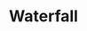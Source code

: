 ---
title: Waterfall
artist: Rahim AlHaj
layout: score
permalink: /sheet-music/waterfall
musescore-uri: user/28061512/scores/6455590/s/TRXh6w
youtube-uri: rQ9w9YgObxk
description: Sheet Music Score Partitura
---